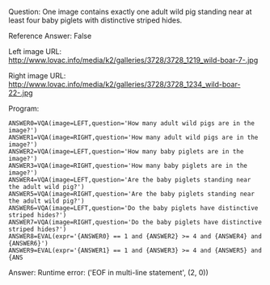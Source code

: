 Question: One image contains exactly one adult wild pig standing near at least four baby piglets with distinctive striped hides.

Reference Answer: False

Left image URL: http://www.lovac.info/media/k2/galleries/3728/3728_1219_wild-boar-7-.jpg

Right image URL: http://www.lovac.info/media/k2/galleries/3728/3728_1234_wild-boar-22-.jpg

Program:

```
ANSWER0=VQA(image=LEFT,question='How many adult wild pigs are in the image?')
ANSWER1=VQA(image=RIGHT,question='How many adult wild pigs are in the image?')
ANSWER2=VQA(image=LEFT,question='How many baby piglets are in the image?')
ANSWER3=VQA(image=RIGHT,question='How many baby piglets are in the image?')
ANSWER4=VQA(image=LEFT,question='Are the baby piglets standing near the adult wild pig?')
ANSWER5=VQA(image=RIGHT,question='Are the baby piglets standing near the adult wild pig?')
ANSWER6=VQA(image=LEFT,question='Do the baby piglets have distinctive striped hides?')
ANSWER7=VQA(image=RIGHT,question='Do the baby piglets have distinctive striped hides?')
ANSWER8=EVAL(expr='{ANSWER0} == 1 and {ANSWER2} >= 4 and {ANSWER4} and {ANSWER6}')
ANSWER9=EVAL(expr='{ANSWER1} == 1 and {ANSWER3} >= 4 and {ANSWER5} and {ANS
```
Answer: Runtime error: ('EOF in multi-line statement', (2, 0))

